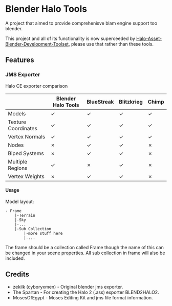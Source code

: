 # Blender Halo Tools

A project that aimed to provide comprehenisve blam engine support too blender.

This project and all of its functionality is now superceeded by [Halo-Asset-Blender-Development-Toolset](https://github.com/General-101/Halo-Asset-Blender-Development-Toolset), please use that rather than these tools.

## Features

### JMS Exporter
Halo CE exporter comparison

|                     | Blender Halo Tools | BlueStreak | Blitzkrieg | Chimp |
|---------------------|--------------------|------------|------------|-------|
| Models              |  ✓                 |  ✓         |  ✓         |  ✓    |
| Texture Coordinates |  ✓                 |  ✓         |  ✓         |  ✓    |
| Vertex Normals      |  ✓                 |  ✓         |  ✓         |  ✓    |
| Nodes               |  ✗                 |  ✓         |  ✓         |  ✗    |
| Biped Systems       |  ✗                 |  ✓         |  ✓         |  ✗    |
| Multiple Regions    |  ✓                 |  ✗         |  ✓         |  ✗    |
| Vertex Weights      |  ✗                 |  ✓         |  ✓         |  ✗    |

#### Usage
Model layout:
```
- Frame
    |-Terrain
    |-Sky
    |-...
    |-Sub Collection
        |-more stuff here
        |-...
```
The frame should be a collection called Frame though the name of this can be changed in your scene properties. All sub collection in frame will also be included.

## Credits
* zekilk (cyboryxmen) - Original blender jms exporter.
* The Spartan - For creating the Halo 2 (.ass) exporter BLEND2HALO2.
* MosesOfEgypt - Moses Editing Kit and jms file format information.
